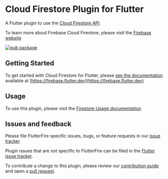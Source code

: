 # Cloud Firestore Plugin for Flutter

A Flutter plugin to use the [Cloud Firestore API](https://firebase.google.com/docs/firestore/).

To learn more about Firebase Cloud Firestore, please visit the [Firebase website](https://firebase.google.com/products/firestore)

[![pub package](https://img.shields.io/pub/v/cloud_firestore.svg)](https://pub.dartlang.org/packages/cloud_firestore)

## Getting Started

To get started with Cloud Firestore for Flutter, please [see the documentation](https://firebase.flutter.dev/docs/firestore/overview) available
 at [https://firebase.flutter.dev](https://firebase.flutter.dev)

## Usage

To use this plugin, please visit the [Firestore Usage documentation](https://firebase.flutter.dev/docs/firestore/usage)

## Issues and feedback

Please file FlutterFire specific issues, bugs, or feature requests in our [issue tracker](https://github.com/FirebaseExtended/flutterfire/issues/new).

Plugin issues that are not specific to FlutterFire can be filed in the [Flutter issue tracker](https://github.com/flutter/flutter/issues/new).

To contribute a change to this plugin,
please review our [contribution guide](https://github.com/FirebaseExtended/flutterfire/blob/master/CONTRIBUTING.md)
and open a [pull request](https://github.com/FirebaseExtended/flutterfire/pulls).
